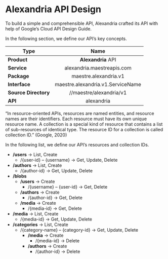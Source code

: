 # Alexandria API Design
To build a simple and comprehensible API, Alexandria crafted its API with help of Google’s Cloud API Design Guide.

In the following section, we define our API’s key concepts.

| **Type**                |  **Name**                            |
|-------------------------|:------------------------------------:|
| **Product**             |  **Alexandria** API                  |
| **Service**             |  alexandria.maestreapis.com          |
| **Package**             |  maestre.alexandria.v1               |
| **Interface**           |  maestre.alexandria.v1.ServiceName   |
| **Source Directory**    |  //maestre/alexandria/v1             |
| **API**                 |  alexandria                          |


“In resource-oriented APIs, resources are named entities, and resource names are their identifiers. Each resource must have its own unique resource name. A collection is a special kind of resource that contains a list of sub-resources of identical type. The resource ID for a collection is called collection ID.” (Google, 2020)

In the following list, we define our API’s resources and collection IDs.

- **/users** -> List, Create
    - /{user-id} – {username} -> Get, Update, Delete
- **/authors** -> List, Create
    - /{author-id} -> Get, Update, Delete
- **/blobs**
    - **/users** -> Create
        - /{username} – {user-id} -> Get, Delete
    - **/authors** -> Create
        - /{author-id} -> Get, Delete
    - **/media** -> Create
        - /{media-id} -> Get, Delete
- **/media** -> List, Create
    - /{media-id} -> Get, Update, Delete
- **/categories** -> List, Create
    - /{category-name} – {category-id} -> Get, Update, Delete
        - **/media** -> Create
            - /{media-id} -> Delete
        - **/authors** -> Create
            - /{author-id} -> Delete
